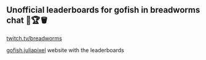 ## Unofficial leaderboards for gofish in breadworms chat 🐳🏆🪣
[twitch.tv/breadworms](https://www.twitch.tv/breadworms)

[gofish.juliapixel](https://gofish.juliapixel.com/) website with the leaderboards
